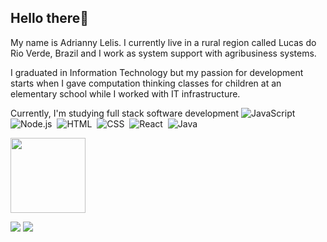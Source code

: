 ## Hello there👋

My name is Adrianny Lelis. I currently live in a rural region called Lucas do Rio Verde, Brazil and I work as system support with agribusiness systems.

I graduated in Information Technology but my passion for development starts when I gave computation thinking classes for children at an elementary school while I worked with IT infrastructure.

Currently, I'm studying full stack software development ![JavaScript](https://img.shields.io/badge/-JavaScript-05122A?style=flat&logo=javascript)&nbsp;
	![Node.js](https://img.shields.io/badge/-Node.js-05122A?style=flat&logo=node.js)&nbsp;
	![HTML](https://img.shields.io/badge/-HTML-05122A?style=flat&logo=HTML5)&nbsp;
	![CSS](https://img.shields.io/badge/-CSS-05122A?style=flat&logo=CSS3&logoColor=1572B6)&nbsp;
	![React](https://img.shields.io/badge/-React-05122A?style=flat&logo=react)&nbsp;
	![Java](https://img.shields.io/badge/Java-05122A?style=flat&logo=openjdk&logoColor=orange)&nbsp;




<div align="left">
  <a href="https://github.com/adriannylelis">
  <!-- <img height="120em"  src="https://github-readme-stats.vercel.app/api?username=adriannylelis&show_icons=true&theme=dracula&include_all_commits=false&count_private=true"/>-->
    

<img height="120em" src="https://github-readme-stats-sigma-five.vercel.app/api/top-langs/?username=adriannylelis&layout=compact&langs_count=7&theme=dracula"/> 


  <p>
  <!-- <img height="250em" src="https://i.ibb.co/wycJ1FL/adri-gif.gif" alt="adri-gif" border="0">  -->
    
  <a target="_blank" href="https://www.linkedin.com/in/adrianny-lelis-092420172/"><img src="https://img.shields.io/badge/-LinkedIn-%230077B5?style=for-the-badge&logo=linkedin&logoColor=white" target="_blank"></a> 
  <a target="_blank" href="mailto:adrianny.lelis@gmail.com"><img src="https://img.shields.io/badge/Gmail-D14836?style=for-the-badge&logo=gmail&logoColor=white"></a>
 <!-- <a  target="_blank" href="https://www.instagram.com/adriannylelis/"><img src="https://img.shields.io/badge/Instagram-E4405F?style=for-the-badge&logo=instagram&logoColor=white"></a>-->
    
<!--![Snake animation](https://github.com/adriannylelis/adriannylelis/blob/output/github-contribution-grid-snake.svg)-->
 
</div>
